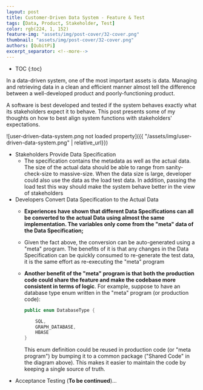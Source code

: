```yaml
---
layout: post
title: Customer-Driven Data System - Feature & Test
tags: [Data, Product, Stakeholder, Test]
color: rgb(224, 1, 152)
feature-img: "assets/img/post-cover/32-cover.png"
thumbnail: "assets/img/post-cover/32-cover.png"
authors: [QubitPi]
excerpt_separator: <!--more-->
---
```


<!--more-->

* TOC
{:toc}

In a data-driven system, one of the most important assets is data. Managing and retrieving data in a clean and efficient
manner almost tell the difference between a well-developed product and poorly-functioning product. 

A software is best developed and tested if the system behaves exactly what its stakeholders expect it to behave. This
post presents some of my thoughts on how to best align system functions with stakeholders' expectations.

![user-driven-data-system.png not loaded property]({{ "/assets/img/user-driven-data-system.png" | relative_url}})

* Stakeholders Provide Data Specification
  - The specification contains the metadata as well as the actual data. The size of the actual data should be able to
    range from sanity-check-size to massive-size. When the data size is large, developer could also use the data as
    the load test data. In addition, passing the load test this way should make the system behave better in the view
    of stakeholders
* Developers Convert Data Specification to the Actual Data
  - **Experiences have shown that different Data Specifications can all be converted to the actual Data using almost the
    same implementation. The variables only come from the "meta" data of the Data Specification;**
  - Given the fact above, the conversion can be auto-generated using a "meta" program. The benefits of it is that any
    changes in the Data
    Specification can be quickly consumed to re-generate the test data, it is the same effort as re-executing
    the "meta" program
  - **Another benefit of the "meta" program is that both the production code could share the feature and make the 
    codebase more consistent in terms of logic**. For example, suppose to have an database type enum written in the 
    "meta" program (or production code):

    ```java
    public enum DatabaseType {
    
        SQL,
        GRAPH_DATABASE,
        HBASE
    }
    ```

    This enum definition could be reused in production code (or "meta program") by bumping it to a common package
    ("Shared Code" in the diagram above). This makes it easier to maintain the code by keeping a single source of truth.
* Acceptance Testing (**To be continued**)...
